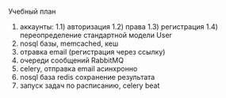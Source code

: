 Учебный план
1) аккаунты:
1.1) авторизация
1.2) права
1.3) регистрация
1.4) переопределение стандартной модели User
2) nosql базы, memcached, кеш
3) отравка email (регистрация через ссылку)
4) очереди сообщений RabbitMQ
5) celery, отправка  email асинхронно
6) nosql база redis сохранение результата
7) запуск задач по расписанию, celery beat